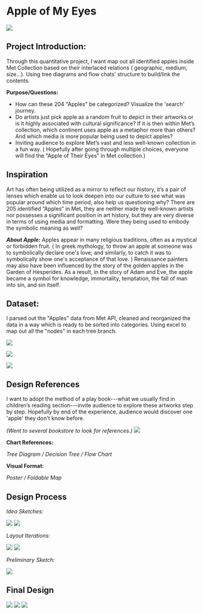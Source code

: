 # Apple of My Eyes

![](a.jpg)

## Project Introduction:

Through this quantitative project, I want map out all identified apples inside Met Collection based on their interlaced relations ( geographic, medium, size...). Using tree diagrams and flow chats’ structure to build/link the contents.

**Purpose/Questions:** 
 - How can these 204 "Apples" be categorized? Visualize the 'search' journey.
 - Do artists just pick apple as a random fruit to depict in their artworks or is it highly associated with cultural significance? If it is then within Met’s collection, which continent uses apple as a metaphor more than others? And which media is more popular being used to depict apples?
 - Inviting audience to explore Met’s vast and less well-known collection in a fun way. ( Hopefully after going through multiple choices, everyone will find the "Apple of Their Eyes" in Met collection.)


## Inspiration
Art has often being utilized as a mirror to reflect our history, it’s a pair of lenses which enable us to look deepen into our culture to see what was popular around which time period, also help us questioning why? There are 205 identified “Apples” in Met, they are neither made by well-known artists nor possesses a significant position in art history, but they are very diverse in terms of using media and formatting. Were they being used to embody the symbolic meaning as well?

***About Apple:***
Apples appear in many religious traditions, often as a mystical or forbidden fruit.  ( In greek mythology, to throw an apple at someone was to symbolically declare one's love; and similarly, to catch it was to symbolically show one's acceptance of that love. ) Renaissance painters may also have been influenced by the story of the golden apples in the Garden of Hesperides. As a result, in the story of Adam and Eve, the apple became a symbol for knowledge, immortality, temptation, the fall of man into sin, and sin itself.


## Dataset:
I parsed out the "Apples" data from Met API, cleaned and reorganized the data in a way which is ready to be sorted into categories. Using excel to map out all the "nodes" in each tree branch.

![](DataSorting1.jpg)

![](DataSorting2.jpg)

![](DataSorting3.jpg)

 
## Design References
I want to adopt the method of a play book---what we usually find in children’s reading section---invite audience to explore these artworks step by step. Hopefully by end of the experience, audience would discover one 'apple' they don't know before.

*(Went to several bookstore to look for references.)*
![](MoodBoard.jpg)

**Chart References:**

*Tree Diagram / Decision Tree / Flow Chart*

**Visual Format:**

*Poster / Foldable Map*



## Design Process

*Idea Sketches:*

![](LayoutIterations1.jpg)
![](LayoutIterations2.jpg)

*Layout Iterations:*

![](OldSketch1.jpg)
![](OldSketch2.jpg)

*Preliminary Sketch:*

![](SecondDraft1.png)


## Final Design

![](Final_Apple.png)
![](Final_KeyPage1.png)
![](Final_KeyPage2.png)
